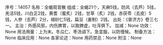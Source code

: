 序号：14057
名称：全蝎观音散
组成：全蝎21个，天麻5钱，防风（去芦）5钱，羌活5钱，川白芷2钱，黄耆（蜜炙）2钱，甘草（炙）2钱，赤茯苓（去皮）5钱，人参（去芦）2分，缩砂仁5钱，扁豆（姜制）2钱。
出处：《普济方》卷三七一。
主治：外感风邪，内伤脾胃，以致脾虚，吐泻俱下。
加减：None
功效：None
用法用量：上为末。冬瓜仁、枣汤调下。急宜服，以防慢候。
制备方法：None
临床应用：None
各家论述：None
用药禁忌：None
附注：None
